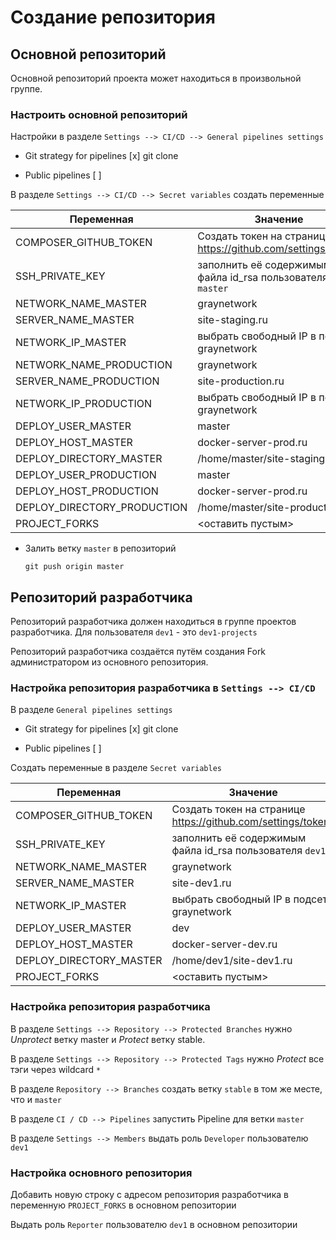 Создание репозитория
====================

## Основной репозиторий

Основной репозиторий проекта может находиться в произвольной группе.

### Настроить основной репозиторий

Настройки в разделе `Settings --> CI/CD --> General pipelines settings`

* Git strategy for pipelines [x] git clone

* Public pipelines [ ]

В разделе `Settings --> CI/CD --> Secret variables` создать переменные

|Переменная|Значение|
| -------- | ------ |
|COMPOSER_GITHUB_TOKEN|Создать токен на странице https://github.com/settings/tokens|
|SSH_PRIVATE_KEY|заполнить её содержимым файла id_rsa пользователя `master`|
|NETWORK_NAME_MASTER|graynetwork|
|SERVER_NAME_MASTER|site-staging.ru|
|NETWORK_IP_MASTER|выбрать свободный IP в подсети graynetwork|
|NETWORK_NAME_PRODUCTION|graynetwork|
|SERVER_NAME_PRODUCTION|site-production.ru|
|NETWORK_IP_PRODUCTION|выбрать свободный IP в подсети graynetwork|
|DEPLOY_USER_MASTER|master|
|DEPLOY_HOST_MASTER|docker-server-prod.ru|
|DEPLOY_DIRECTORY_MASTER|/home/master/site-staging.ru|
|DEPLOY_USER_PRODUCTION|master|
|DEPLOY_HOST_PRODUCTION|docker-server-prod.ru|
|DEPLOY_DIRECTORY_PRODUCTION|/home/master/site-production.ru|
|PROJECT_FORKS|<оставить пустым>|

* Залить ветку `master` в репозиторий

    ```
    git push origin master
    ```

## Репозиторий разработчика

Репозиторий разработчика должен находиться в группе проектов разработчика.
Для пользователя `dev1` - это `dev1-projects`
 
Репозиторий разработчика создаётся путём создания Fork администратором из основного репозитория.

### Настройка репозитория разработчика в `Settings --> CI/CD`

В разделе `General pipelines settings`

* Git strategy for pipelines [x] git clone

* Public pipelines [ ]

Создать переменные в разделе `Secret variables`

|Переменная|Значение|
| -------- | ------ |
|COMPOSER_GITHUB_TOKEN|Создать токен на странице https://github.com/settings/tokens|
|SSH_PRIVATE_KEY|заполнить её содержимым файла id_rsa пользователя `dev1`|
|NETWORK_NAME_MASTER|graynetwork|
|SERVER_NAME_MASTER|site-dev1.ru|
|NETWORK_IP_MASTER|выбрать свободный IP в подсети graynetwork|
|DEPLOY_USER_MASTER|dev|
|DEPLOY_HOST_MASTER|docker-server-dev.ru|
|DEPLOY_DIRECTORY_MASTER|/home/dev1/site-dev1.ru|
|PROJECT_FORKS|<оставить пустым>|

### Настройка репозитория разработчика

В разделе `Settings --> Repository --> Protected Branches` нужно _Unprotect_ ветку master и
_Protect_ ветку stable.

В разделе `Settings --> Repository --> Protected Tags` нужно _Protect_ все тэги через wildcard `*`

В разделе `Repository --> Branches` создать ветку `stable` в том же месте, что и `master` 

В разделе `CI / CD --> Pipelines` запустить Pipeline для ветки `master`

В разделе `Settings --> Members` выдать роль `Developer` пользователю `dev1` 

### Настройка основного репозитория

Добавить новую строку с адресом репозитория разработчика в переменную `PROJECT_FORKS` в основном репозитории

Выдать роль `Reporter` пользователю `dev1` в основном репозитории 
